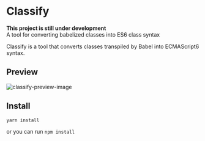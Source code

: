 # Classify
**This project is still under development**  
A tool for converting babelized classes into ES6 class syntax

Classify is a tool that converts classes transpiled by Babel into ECMAScript6 syntax.

## Preview
![classify-preview-image](https://user-images.githubusercontent.com/63048878/100854852-e3844000-34cc-11eb-8cb4-e677a7fb76ee.png)

## Install
```
yarn install
```
or you can run `npm install`
